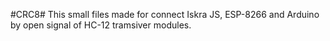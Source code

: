 #CRC8#
This small files made for connect Iskra JS, ESP-8266 and Arduino by open signal of HC-12 tramsiver modules.   

